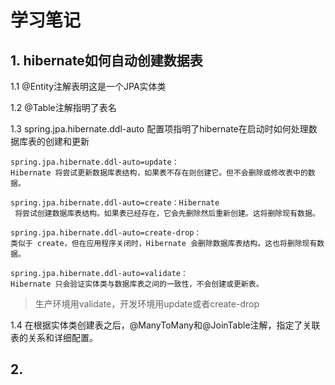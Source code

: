 # 学习笔记

## 1. hibernate如何自动创建数据表

1.1 @Entity注解表明这是一个JPA实体类

1.2 @Table注解指明了表名

1.3 spring.jpa.hibernate.ddl-auto 配置项指明了hibernate在启动时如何处理数据库表的创建和更新

```text
spring.jpa.hibernate.ddl-auto=update：
Hibernate 将尝试更新数据库表结构，如果表不存在则创建它。但不会删除或修改表中的数据。

spring.jpa.hibernate.ddl-auto=create：Hibernate
 将尝试创建数据库表结构。如果表已经存在，它会先删除然后重新创建。这将删除现有数据。

spring.jpa.hibernate.ddl-auto=create-drop：
类似于 create，但在应用程序关闭时，Hibernate 会删除数据库表结构。这也将删除现有数据。

spring.jpa.hibernate.ddl-auto=validate：
Hibernate 只会验证实体类与数据库表之间的一致性，不会创建或更新表。
```

> 生产环境用validate，开发环境用update或者create-drop

1.4 在根据实体类创建表之后，@ManyToMany和@JoinTable注解，指定了关联表的关系和详细配置。

## 2. 
